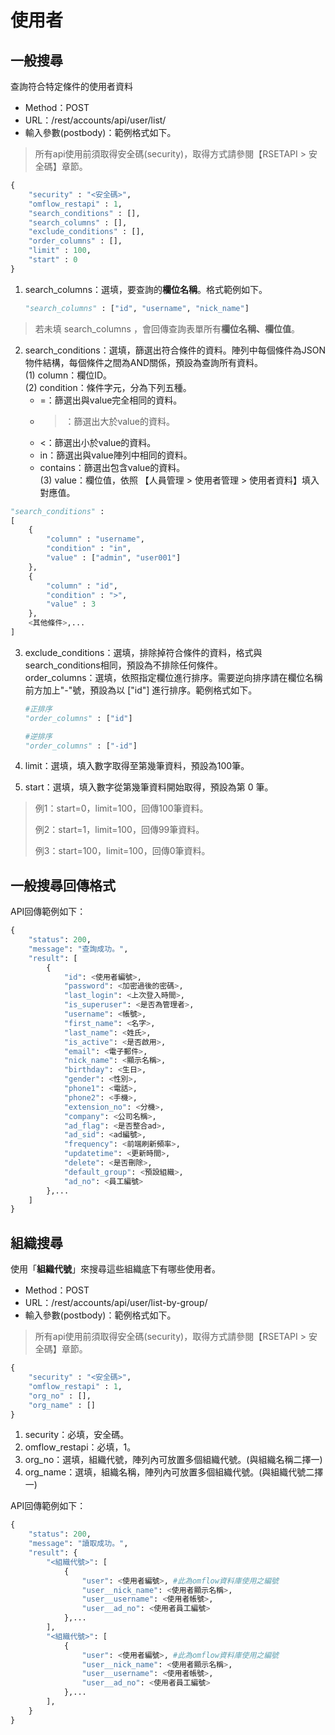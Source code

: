 
# 使用者

## 一般搜尋

查詢符合特定條件的使用者資料

* Method：POST
* URL：/rest/accounts/api/user/list/
* 輸入參數(postbody)：範例格式如下。

> 所有api使用前須取得安全碼(security)，取得方式請參閱【RSETAPI > 安全碼】章節。

```python
{
	"security" : "<安全碼>",
	"omflow_restapi" : 1,
	"search_conditions" : [],
	"search_columns" : [],
	"exclude_conditions" : [],
	"order_columns" : [],
	"limit" : 100,
	"start" : 0
}
```

1. search_columns：選填，要查詢的**欄位名稱**。格式範例如下。  

    ```python
    "search_columns" : ["id", "username", "nick_name"]
    ```

> 若未填 search_columns ，會回傳查詢表單所有**欄位名稱、欄位值**。

2. search_conditions：選填，篩選出符合條件的資料。陣列中每個條件為JSON物件結構，每個條件之間為AND關係，預設為查詢所有資料。  
  (1) column：欄位ID。  
  (2) condition：條件字元，分為下列五種。  
    * =：篩選出與value完全相同的資料。  
    * >：篩選出大於value的資料。  
    * <：篩選出小於value的資料。  
    * in：篩選出與value陣列中相同的資料。  
    * contains：篩選出包含value的資料。  
  (3) value：欄位值，依照 【人員管理 > 使用者管理 > 使用者資料】填入對應值。  

```python
"search_conditions" :
[
    {
        "column" : "username",
        "condition" : "in",
        "value" : ["admin", "user001"]
    },
    {
        "column" : "id",
        "condition" : ">",
        "value" : 3
    },
    <其他條件>,...
]
```

3. exclude_conditions：選填，排除掉符合條件的資料，格式與search_conditions相同，預設為不排除任何條件。  
   order_columns：選填，依照指定欄位進行排序。需要逆向排序請在欄位名稱前方加上"-"號，預設為以 ["id"] 進行排序。範例格式如下。  

    ```python
    #正排序
    "order_columns" : ["id"]

    #逆排序
    "order_columns" : ["-id"]
    ```
4. limit：選填，填入數字取得至第幾筆資料，預設為100筆。  
5. start：選填，填入數字從第幾筆資料開始取得，預設為第 0 筆。  

> 例1：start=0，limit=100，回傳100筆資料。
>
> 例2：start=1，limit=100，回傳99筆資料。
>
> 例3：start=100，limit=100，回傳0筆資料。

## 一般搜尋回傳格式

API回傳範例如下：

```python
{
    "status": 200,
    "message": "查詢成功。",
    "result": [
        {
            "id": <使用者編號>,
            "password": <加密過後的密碼>,
            "last_login": <上次登入時間>,
            "is_superuser": <是否為管理者>,
            "username": <帳號>,
            "first_name": <名字>,
            "last_name": <姓氏>,
            "is_active": <是否啟用>,
            "email": <電子郵件>,
            "nick_name": <顯示名稱>,
            "birthday": <生日>,
            "gender": <性別>,
            "phone1": <電話>,
            "phone2": <手機>,
            "extension_no": <分機>,
            "company": <公司名稱>,
            "ad_flag": <是否整合ad>,
            "ad_sid": <ad編號>,
            "frequency": <前端刷新頻率>,
            "updatetime": <更新時間>,
            "delete": <是否刪除>,
            "default_group": <預設組織>,
            "ad_no": <員工編號>
        },...
    ]
}
```



## 組織搜尋

使用「**組織代號**」來搜尋這些組織底下有哪些使用者。

* Method：POST
* URL：/rest/accounts/api/user/list-by-group/
* 輸入參數(postbody)：範例格式如下。

> 所有api使用前須取得安全碼(security)，取得方式請參閱【RSETAPI > 安全碼】章節。

```python
{
	"security" : "<安全碼>",
	"omflow_restapi" : 1,
	"org_no" : [],
	"org_name" : []
}
```

1. security：必填，安全碼。  
2. omflow_restapi：必填，1。  
3. org_no：選填，組織代號，陣列內可放置多個組織代號。(與組織名稱二擇一)  
4. org_name：選填，組織名稱，陣列內可放置多個組織代號。(與組織代號二擇一)  

API回傳範例如下：

```python
{
    "status": 200,
    "message": "讀取成功。",
    "result": {
        "<組織代號>": [
            {
                "user": <使用者編號>, #此為omflow資料庫使用之編號
                "user__nick_name": <使用者顯示名稱>,
                "user__username": <使用者帳號>,
                "user__ad_no": <使用者員工編號>
            },...
        ],
        "<組織代號>": [
            {
                "user": <使用者編號>, #此為omflow資料庫使用之編號
                "user__nick_name": <使用者顯示名稱>,
                "user__username": <使用者帳號>,
                "user__ad_no": <使用者員工編號>
            },...
        ],
    }
}
```

